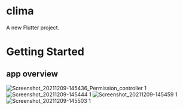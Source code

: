 # clima

A new Flutter project.

# Getting Started
## app overview

![Screenshot_20211209-145436_Permission_controller 1](https://user-images.githubusercontent.com/76595515/145369795-fb47606f-cdf9-48c6-b5be-5a63a3e1f7b2.jpg)
![Screenshot_20211209-145444 1](https://user-images.githubusercontent.com/76595515/145370044-f3ab746f-dda1-4e0c-b18a-ef14028050dc.jpg)
![Screenshot_20211209-145459 1](https://user-images.githubusercontent.com/76595515/145370110-ad92a1ca-33d8-4b76-9dce-1e788368289b.jpg)
![Screenshot_20211209-145503 1](https://user-images.githubusercontent.com/76595515/145370166-97da6353-c186-4862-909a-e205066e0878.jpg)

